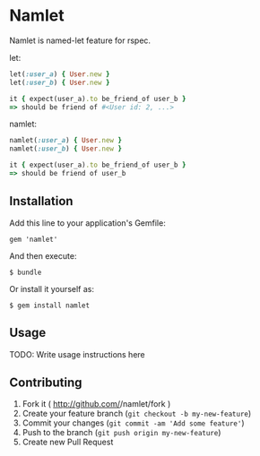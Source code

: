 # Namlet

Namlet is named-let feature for rspec.

let:

```ruby
let(:user_a) { User.new }
let(:user_b) { User.new }

it { expect(user_a).to be_friend_of user_b }
=> should be friend of #<User id: 2, ...>
```

namlet:

```ruby
namlet(:user_a) { User.new }
namlet(:user_b) { User.new }

it { expect(user_a).to be_friend_of user_b }
=> should be friend of user_b
```

## Installation

Add this line to your application's Gemfile:

    gem 'namlet'

And then execute:

    $ bundle

Or install it yourself as:

    $ gem install namlet

## Usage

TODO: Write usage instructions here

## Contributing

1. Fork it ( http://github.com/<my-github-username>/namlet/fork )
2. Create your feature branch (`git checkout -b my-new-feature`)
3. Commit your changes (`git commit -am 'Add some feature'`)
4. Push to the branch (`git push origin my-new-feature`)
5. Create new Pull Request

